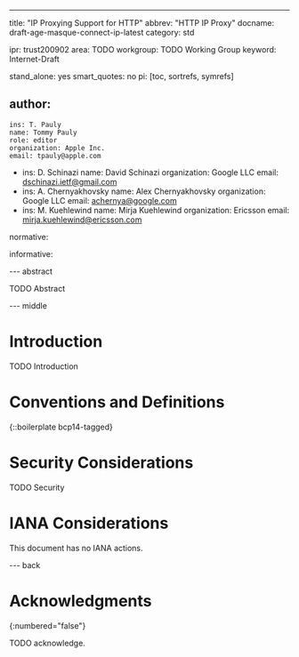 ---
title: "IP Proxying Support for HTTP"
abbrev: "HTTP IP Proxy"
docname: draft-age-masque-connect-ip-latest
category: std

ipr: trust200902
area: TODO
workgroup: TODO Working Group
keyword: Internet-Draft

stand_alone: yes
smart_quotes: no
pi: [toc, sortrefs, symrefs]

author:
 -
    ins: T. Pauly
    name: Tommy Pauly
    role: editor
    organization: Apple Inc.
    email: tpauly@apple.com
 -
    ins: D. Schinazi
    name: David Schinazi
    organization: Google LLC
    email: dschinazi.ietf@gmail.com
 -
    ins: A. Chernyakhovsky
    name: Alex Chernyakhovsky
    organization: Google LLC
    email: achernya@google.com
 -
   ins: M. Kuehlewind
   name: Mirja Kuehlewind
   organization: Ericsson
   email: mirja.kuehlewind@ericsson.com

normative:

informative:


--- abstract

TODO Abstract


--- middle

# Introduction

TODO Introduction


# Conventions and Definitions

{::boilerplate bcp14-tagged}


# Security Considerations

TODO Security


# IANA Considerations

This document has no IANA actions.


--- back

# Acknowledgments
{:numbered="false"}

TODO acknowledge.
